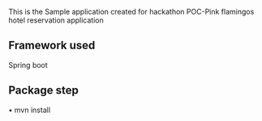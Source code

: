 This is the Sample application created for hackathon POC-Pink flamingos hotel reservation application

Framework used
------------------
Spring boot

Package step
--------------
• mvn install



